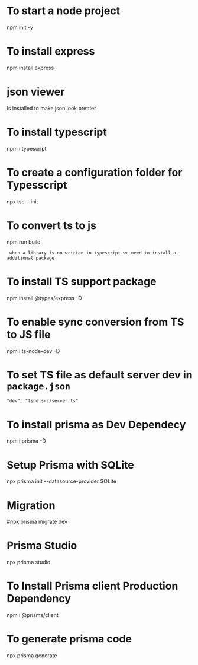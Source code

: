 # To start a node project

npm init -y

# To install express

npm install express

# json viewer

Is installed to make json look prettier

# To install typescript

npm i typescript

# To create a configuration folder for Typesscript

npx tsc --init

# To convert ts to js

npm run build

` when a library is no written in typescript we need to install a additional package`

# To install TS support package

npm install @types/express -D

# To enable sync conversion from TS to JS file

npm i ts-node-dev -D

# To set TS file as default server dev in `package.json `

`"dev": "tsnd src/server.ts" `

# To install prisma as Dev Dependecy

npm i prisma -D

# Setup Prisma with SQLite

npx prisma init --datasource-provider SQLite

# Migration

#npx prisma migrate dev

# Prisma Studio

npx prisma studio

# To Install Prisma client Production Dependency

npm i @prisma/client

# To generate prisma code

npx prisma generate

